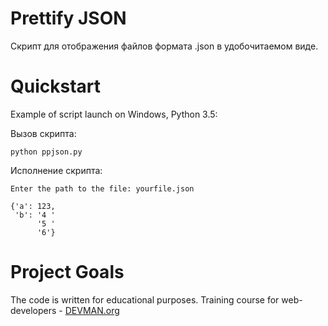 # Prettify JSON

Скрипт для отображения файлов формата .json в удобочитаемом виде.

# Quickstart

Example of script launch on Windows, Python 3.5:

Вызов скрипта: 
```
python ppjson.py
```
Исполнение скрипта:
```
Enter the path to the file: yourfile.json
```
```
{'a': 123,
 'b': '4 '
      '5 '
      '6'}
```

# Project Goals

The code is written for educational purposes. Training course for web-developers - [DEVMAN.org](https://devman.org)
